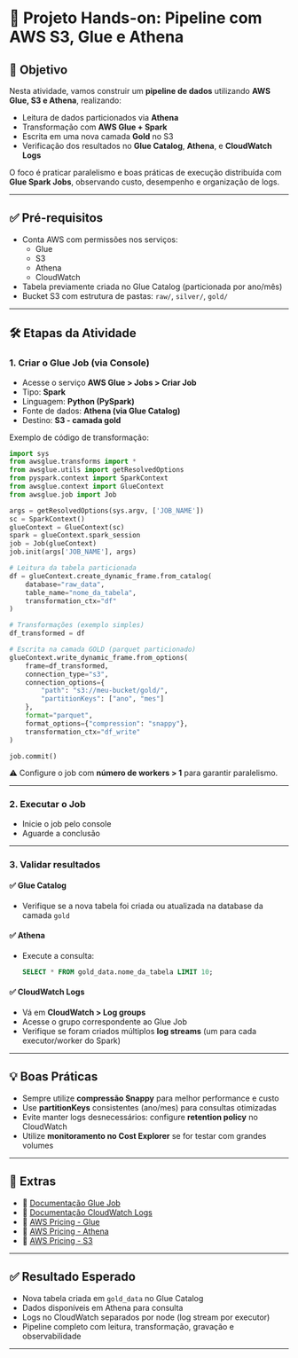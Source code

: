 
# 🧪 Projeto Hands-on: Pipeline com AWS S3, Glue e Athena

## 📌 Objetivo

Nesta atividade, vamos construir um **pipeline de dados** utilizando **AWS Glue, S3 e Athena**, realizando:

- Leitura de dados particionados via **Athena**
- Transformação com **AWS Glue + Spark**
- Escrita em uma nova camada **Gold** no S3
- Verificação dos resultados no **Glue Catalog**, **Athena**, e **CloudWatch Logs**

O foco é praticar paralelismo e boas práticas de execução distribuída com **Glue Spark Jobs**, observando custo, desempenho e organização de logs.

---

## ✅ Pré-requisitos

- Conta AWS com permissões nos serviços:
  - Glue
  - S3
  - Athena
  - CloudWatch
- Tabela previamente criada no Glue Catalog (particionada por ano/mês)
- Bucket S3 com estrutura de pastas: `raw/`, `silver/`, `gold/`

---

## 🛠️ Etapas da Atividade

### 1. Criar o Glue Job (via Console)

- Acesse o serviço **AWS Glue > Jobs > Criar Job**
- Tipo: **Spark**
- Linguagem: **Python (PySpark)**
- Fonte de dados: **Athena (via Glue Catalog)**
- Destino: **S3 - camada gold**

Exemplo de código de transformação:

```python
import sys
from awsglue.transforms import *
from awsglue.utils import getResolvedOptions
from pyspark.context import SparkContext
from awsglue.context import GlueContext
from awsglue.job import Job

args = getResolvedOptions(sys.argv, ['JOB_NAME'])
sc = SparkContext()
glueContext = GlueContext(sc)
spark = glueContext.spark_session
job = Job(glueContext)
job.init(args['JOB_NAME'], args)

# Leitura da tabela particionada
df = glueContext.create_dynamic_frame.from_catalog(
    database="raw_data",
    table_name="nome_da_tabela",
    transformation_ctx="df"
)

# Transformações (exemplo simples)
df_transformed = df

# Escrita na camada GOLD (parquet particionado)
glueContext.write_dynamic_frame.from_options(
    frame=df_transformed,
    connection_type="s3",
    connection_options={
        "path": "s3://meu-bucket/gold/",
        "partitionKeys": ["ano", "mes"]
    },
    format="parquet",
    format_options={"compression": "snappy"},
    transformation_ctx="df_write"
)

job.commit()
```

⚠️ Configure o job com **número de workers > 1** para garantir paralelismo.

---

### 2. Executar o Job

- Inicie o job pelo console
- Aguarde a conclusão

---

### 3. Validar resultados

#### ✅ Glue Catalog
- Verifique se a nova tabela foi criada ou atualizada na database da camada `gold`

#### ✅ Athena
- Execute a consulta:
  ```sql
  SELECT * FROM gold_data.nome_da_tabela LIMIT 10;
  ```

#### ✅ CloudWatch Logs
- Vá em **CloudWatch > Log groups**
- Acesse o grupo correspondente ao Glue Job
- Verifique se foram criados múltiplos **log streams** (um para cada executor/worker do Spark)

---

## 💡 Boas Práticas

- Sempre utilize **compressão Snappy** para melhor performance e custo
- Use **partitionKeys** consistentes (ano/mes) para consultas otimizadas
- Evite manter logs desnecessários: configure **retention policy** no CloudWatch
- Utilize **monitoramento no Cost Explorer** se for testar com grandes volumes

---

## 📎 Extras

- 🔗 [Documentação Glue Job](https://docs.aws.amazon.com/glue/latest/dg/glue-jobs.html)
- 🔗 [Documentação CloudWatch Logs](https://docs.aws.amazon.com/AmazonCloudWatch/latest/logs/WhatIsCloudWatchLogs.html)
- 🔗 [AWS Pricing - Glue](https://aws.amazon.com/glue/pricing/)
- 🔗 [AWS Pricing - Athena](https://aws.amazon.com/athena/pricing/)
- 🔗 [AWS Pricing - S3](https://aws.amazon.com/s3/pricing/)

---

## ✅ Resultado Esperado

- Nova tabela criada em `gold_data` no Glue Catalog
- Dados disponíveis em Athena para consulta
- Logs no CloudWatch separados por node (log stream por executor)
- Pipeline completo com leitura, transformação, gravação e observabilidade

---
